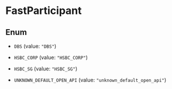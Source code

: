 

# FastParticipant

## Enum


* `DBS` (value: `"DBS"`)

* `HSBC_CORP` (value: `"HSBC_CORP"`)

* `HSBC_SG` (value: `"HSBC_SG"`)

* `UNKNOWN_DEFAULT_OPEN_API` (value: `"unknown_default_open_api"`)



